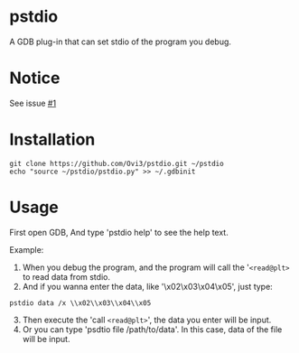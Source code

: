 # pstdio
A GDB plug-in that can set stdio of the program you debug.

# Notice
See issue [#1](https://github.com/Ovi3/pstdio/issues/1)

# Installation
```
git clone https://github.com/Ovi3/pstdio.git ~/pstdio
echo "source ~/pstdio/pstdio.py" >> ~/.gdbinit
```

# Usage

First open GDB, And type 'pstdio help' to see the help text.

Example:
1. When you debug the program, and the program will call the '`<read@plt>` to read data from stdio.
2. And if you wanna enter the data, like '\x02\x03\x04\x05', just type:
```
pstdio data /x \\x02\\x03\\x04\\x05
```
3. Then execute the 'call `<read@plt>`', the data you enter will be input.
4. Or you can type 'psdtio file /path/to/data'. In this case, data of the file will be input.
